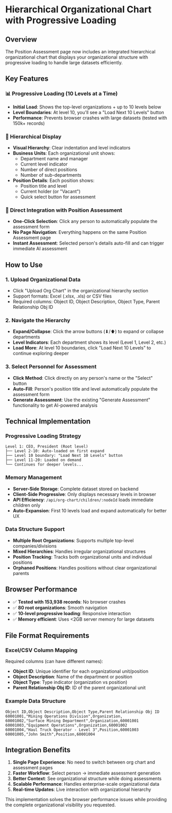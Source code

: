 # Hierarchical Organizational Chart with Progressive Loading

## Overview
The Position Assessment page now includes an integrated hierarchical organizational chart that displays your organizational structure with progressive loading to handle large datasets efficiently.

## Key Features

### 📊 Progressive Loading (10 Levels at a Time)
- **Initial Load**: Shows the top-level organizations + up to 10 levels below
- **Level Boundaries**: At level 10, you'll see a "Load Next 10 Levels" button
- **Performance**: Prevents browser crashes with large datasets (tested with 150k+ records)

### 🏢 Hierarchical Display
- **Visual Hierarchy**: Clear indentation and level indicators
- **Business Units**: Each organizational unit shows:
  - Department name and manager
  - Current level indicator
  - Number of direct positions
  - Number of sub-departments
- **Position Details**: Each position shows:
  - Position title and level
  - Current holder (or "Vacant")
  - Quick select button for assessment

### 🎯 Direct Integration with Position Assessment
- **One-Click Selection**: Click any person to automatically populate the assessment form
- **No Page Navigation**: Everything happens on the same Position Assessment page
- **Instant Assessment**: Selected person's details auto-fill and can trigger immediate AI assessment

## How to Use

### 1. Upload Organizational Data
- Click "Upload Org Chart" in the organizational hierarchy section
- Support formats: Excel (.xlsx, .xls) or CSV files
- Required columns: Object ID, Object Description, Object Type, Parent Relationship Obj ID

### 2. Navigate the Hierarchy
- **Expand/Collapse**: Click the arrow buttons (⬇/⬆) to expand or collapse departments
- **Level Indicators**: Each department shows its level (Level 1, Level 2, etc.)
- **Load More**: At level 10 boundaries, click "Load Next 10 Levels" to continue exploring deeper

### 3. Select Personnel for Assessment
- **Click Method**: Click directly on any person's name or the "Select" button
- **Auto-Fill**: Person's position title and level automatically populate the assessment form
- **Generate Assessment**: Use the existing "Generate Assessment" functionality to get AI-powered analysis

## Technical Implementation

### Progressive Loading Strategy
```
Level 1: CEO, President (Root level)
├── Level 2-10: Auto-loaded on first expand
├── Level 10 boundary: "Load Next 10 Levels" button
├── Level 11-20: Loaded on demand
└── Continues for deeper levels...
```

### Memory Management
- **Server-Side Storage**: Complete dataset stored on backend
- **Client-Side Progressive**: Only displays necessary levels in browser
- **API Efficiency**: `/api/org-chart/children/:nodeId` loads immediate children only
- **Auto-Expansion**: First 10 levels load and expand automatically for better UX

### Data Structure Support
- **Multiple Root Organizations**: Supports multiple top-level companies/divisions
- **Mixed Hierarchies**: Handles irregular organizational structures
- **Position Tracking**: Tracks both organizational units and individual positions
- **Orphaned Positions**: Handles positions without clear organizational parents

## Browser Performance
- ✅ **Tested with 153,938 records**: No browser crashes
- ✅ **80 root organizations**: Smooth navigation
- ✅ **10-level progressive loading**: Responsive interaction
- ✅ **Memory efficient**: Uses <2GB server memory for large datasets

## File Format Requirements

### Excel/CSV Column Mapping
Required columns (can have different names):
- **Object ID**: Unique identifier for each organizational unit/position
- **Object Description**: Name of the department or position
- **Object Type**: Type indicator (organization vs position)
- **Parent Relationship Obj ID**: ID of the parent organizational unit

### Example Data Structure
```csv
Object ID,Object Description,Object Type,Parent Relationship Obj ID
60001001,"Mining Operations Division",Organization,
60001002,"Surface Mining Department",Organization,60001001
60001003,"Equipment Operations",Organization,60001002
60001004,"Haul Truck Operator - Level 3",Position,60001003
60001005,"John Smith",Position,60001004
```

## Integration Benefits
1. **Single Page Experience**: No need to switch between org chart and assessment pages
2. **Faster Workflow**: Select person → immediate assessment generation
3. **Better Context**: See organizational structure while doing assessments
4. **Scalable Performance**: Handles enterprise-scale organizational data
5. **Real-time Updates**: Live interaction with organizational hierarchy

This implementation solves the browser performance issues while providing the complete organizational visibility you requested.